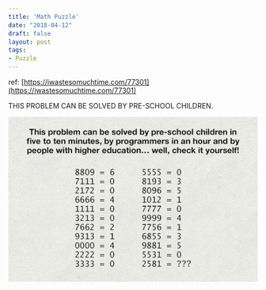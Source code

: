 ```yaml
---
title: 'Math Puzzle'
date: "2018-04-12"
draft: false
layout: post
tags:
- Puzzle
---
```


ref: [https://iwastesomuchtime.com/77301](https://iwastesomuchtime.com/77301)

THIS PROBLEM CAN BE SOLVED BY PRE-SCHOOL CHILDREN.

![math_puzzle](./math_puzzle.jpg)

